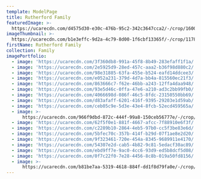 ```yaml
---
template: ModelPage
title: Rutherford Family
featuredImage: >-
  https://ucarecdn.com/d4575d30-e30c-476b-95c2-342c3647cca2/-/crop/1600x733/0,243/-/preview/
imageThumbnail: >-
  https://ucarecdn.com/b1e3effc-9d2a-4c79-8d00-1f6cbf13365f/-/crop/1178x1879/84,129/-/preview/
firstName: Rutherford Family
collection: Family
imagePortfolio:
  - image: 'https://ucarecdn.com/3f360db8-991a-45f8-8b49-283efaff1f1a/'
  - image: 'https://ucarecdn.com/2e5925d9-28ed-457c-aaa2-b36f98d880c2/'
  - image: 'https://ucarecdn.com/98e31885-63fa-455e-b524-eafd14ddcee3/'
  - image: 'https://ucarecdn.com/e052a231-379d-4d7a-bb4a-815560ec21f3/'
  - image: 'https://ucarecdn.com/863666c7-f62e-46bb-a243-12ffa4daa948/'
  - image: 'https://ucarecdn.com/93e5d46c-0ffa-47e6-a210-ad3c2bb99fb0/'
  - image: 'https://ucarecdn.com/4066698d-086f-46c5-8fdc-23150550bb69/'
  - image: 'https://ucarecdn.com/d83afaff-6201-416f-9395-29203e1d59ab/'
  - image: 'https://ucarecdn.com/ceb05c9e-5d3e-43e4-8fcb-52ecd459565a/'
  - image: >-
      https://ucarecdn.com/966f9dbd-872c-444f-99a8-150ceb56777e/-/crop/1534x1121/387,0/-/preview/
  - image: 'https://ucarecdn.com/62f5f0e1-881f-4667-afcc-7f88910e6f3f/'
  - image: 'https://ucarecdn.com/c2289b10-2864-4eb5-97b0-cc5f3be83e6d/'
  - image: 'https://ucarecdn.com/5bfec70c-357b-414f-b29d-07f1ae8e2d20/'
  - image: 'https://ucarecdn.com/9f323461-720e-454a-8345-9689911e4170/'
  - image: 'https://ucarecdn.com/54307e2d-cab5-4b82-9c81-5edacf30ac89/'
  - image: 'https://ucarecdn.com/ebd9ff7e-9ac0-4cc6-93d9-ed5b8dcf5d08/'
  - image: 'https://ucarecdn.com/0f7c22f0-7e28-4456-8c8b-019a50fd8156/'
  - image: >-
      https://ucarecdn.com/b81be7aa-5319-4618-884f-dd1f8d79fa0e/-/crop/1366x1723/0,325/-/preview/
---
```


